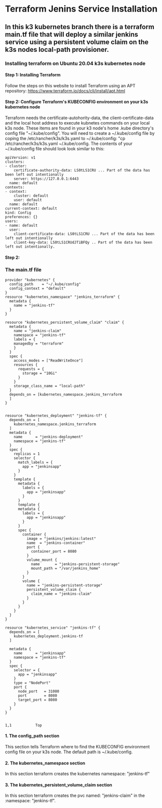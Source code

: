 # Terraform Jenins Service Installation
## In this k3 kubernetes branch there is a terraform main.tf file that will deploy a similar jenkins service using a persistent volume claim on the k3s nodes local-path provisioner.
### Installing terraform on Ubuntu 20.04 k3s kubernetes node
#### Step 1: Installing Terraform
Follow the steps on this website to install Terraform using an APT repository: https://www.terraform.io/docs/cli/install/apt.html
#### Step 2: Configure Terraform's KUBECONFIG environment on your k3s kubernetes node
Terraform needs the certificate-autohority-data, the client-certificate-data and the local host address to execute kubnetes commands on your local k3s node. These items are found in your k3 node's home .kube directory's config file "~/.kube/config".  You will need to create a ~/.kube/config file by coping the /etc/rancher/k3s/k3s.yaml to ~/.kube/config: "cp /etc/rancher/k3s/k3s.yaml ~/.kube/config.  The contents of your ~/.kube/config file should look look similar to this:
```
apiVersion: v1
clusters:
- cluster:
    certificate-authority-data: LS0tLS1CRU ... Part of the data has been left out intentionally
    server: https://127.0.0.1:6443
  name: default
contexts:
- context:
    cluster: default
    user: default
  name: default
current-context: default
kind: Config
preferences: {}
users:
- name: default
  user:
    client-certificate-data: LS0tLS1CRU ... Part of the data has been left out intentionally
    client-key-data: LS0tLS1CRUdJTiBFQy .. Part of the data has been left out intentionally.
```
#### Step 2: 
### The main.tf file
```
provider "kubernetes" {
  config_path    = "~/.kube/config"
  config_context = "default"
}
resource "kubernetes_namespace" "jenkins_terraform" {
  metadata {
    name = "jenkins-tf"
  }
}

resource "kubernetes_persistent_volume_claim" "claim" {
  metadata {
    name = "jenkins-claim"
    namespace = "jenkins-tf"
    labels = {
    managedby = "terraform"
    }
  }
  spec {
    access_modes = ["ReadWriteOnce"]
    resources {
      requests = {
        storage = "10Gi"
      }
    }
    storage_class_name = "local-path"
  }
  depends_on = [kubernetes_namespace.jenkins_terraform
  ]
}


resource "kubernetes_deployment" "jenkins-tf" {
  depends_on = [
    kubernetes_namespace.jenkins_terraform
  ]
  metadata {
    name      = "jenkins-deployment"
    namespace = "jenkins-tf"
  }
  spec {
    replicas = 1
    selector {
      match_labels = {
        app = "jenkinsapp"
      }
    }
    template {
      metadata {
        labels = {
          app = "jenkinsapp"
        }
      }
      template {
      metadata {
        labels = {
          app = "jenkinsapp"
        }
      }
      spec {
        container {
          image = "jenkins/jenkins:latest"
          name  = "jenkins-container"
          port {
            container_port = 8080
          }
          volume_mount {
            name       = "jenkins-persistent-storage"
            mount_path = "/var/jenkins_home"
          }
        }
        volume {
          name = "jenkins-persistent-storage"
          persistent_volume_claim {
            claim_name = "jenkins-claim"
          }
        }
      }
    }
  }
}

resource "kubernetes_service" "jenkins-tf" {
  depends_on = [
    kubernetes_deployment.jenkins-tf
  ]

  metadata {
    name      = "jenkinsapp"
    namespace = "jenkins-tf"
  }
  spec {
    selector = {
      app = "jenkinsapp"
    }
    type = "NodePort"
    port {
      node_port   = 31080
      port        = 8080
      target_port = 8080
    }
  }
}
```
                                                                                1,1           Top
#### 1. The config_path section
This section tells Terraform where to find the KUBECONFIG environment config file on your k3s node.  The default path is ~/.kube/config.
#### 2. The kubernetes_namespace section
In this section terraform creates the kubernetes namespace: "jenkins-tf"
#### 3. The kubernetes_persistent_volume_claim section
In this section terraform creates the pvc named: "jenkins-claim" in the :namespace: "jenkins-tf".
